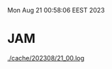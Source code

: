 Mon Aug 21 00:58:06 EEST 2023
# JAM
<a href='./cache/202308/21_00.log'>./cache/202308/21_00.log</a>
